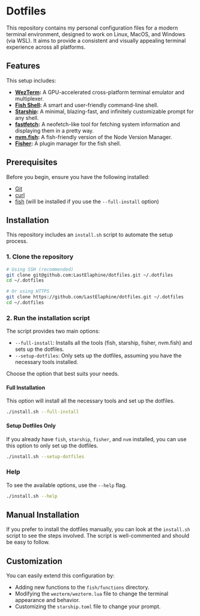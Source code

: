 # Dotfiles

This repository contains my personal configuration files for a modern terminal environment, designed to work on Linux, MacOS, and Windows (via WSL). It aims to provide a consistent and visually appealing terminal experience across all platforms.

## Features

This setup includes:

-   **[WezTerm](https://wezfurlong.org/wezterm/):** A GPU-accelerated cross-platform terminal emulator and multiplexer.
-   **[Fish Shell](https://fishshell.com/):** A smart and user-friendly command-line shell.
-   **[Starship](https://starship.rs/):** A minimal, blazing-fast, and infinitely customizable prompt for any shell.
-   **[fastfetch](https://github.com/fastfetch-cli/fastfetch):** A neofetch-like tool for fetching system information and displaying them in a pretty way.
-   **[nvm.fish](https://github.com/jorgebucaran/nvm.fish):** A fish-friendly version of the Node Version Manager.
-   **[Fisher](https://github.com/jorgebucaran/fisher):** A plugin manager for the fish shell.

## Prerequisites

Before you begin, ensure you have the following installed:

-   [Git](https://git-scm.com/)
-   [curl](https://curl.se/)
-   [fish](https://fishshell.com/) (will be installed if you use the `--full-install` option)

## Installation

This repository includes an `install.sh` script to automate the setup process.

### 1. Clone the repository

```bash
# Using SSH (recommended)
git clone git@github.com:LastElaphine/dotfiles.git ~/.dotfiles
cd ~/.dotfiles

# Or using HTTPS
git clone https://github.com/LastElaphine/dotfiles.git ~/.dotfiles
cd ~/.dotfiles
```

### 2. Run the installation script

The script provides two main options:

-   `--full-install`: Installs all the tools (fish, starship, fisher, nvm.fish) and sets up the dotfiles.
-   `--setup-dotfiles`: Only sets up the dotfiles, assuming you have the necessary tools installed.

Choose the option that best suits your needs.

#### Full Installation

This option will install all the necessary tools and set up the dotfiles.

```bash
./install.sh --full-install
```

#### Setup Dotfiles Only

If you already have `fish`, `starship`, `fisher`, and `nvm` installed, you can use this option to only set up the dotfiles.

```bash
./install.sh --setup-dotfiles
```

### Help

To see the available options, use the `--help` flag.

```bash
./install.sh --help
```

## Manual Installation

If you prefer to install the dotfiles manually, you can look at the `install.sh` script to see the steps involved. The script is well-commented and should be easy to follow.

## Customization

You can easily extend this configuration by:

-   Adding new functions to the `fish/functions` directory.
-   Modifying the `wezterm/wezterm.lua` file to change the terminal appearance and behavior.
-   Customizing the `starship.toml` file to change your prompt.
